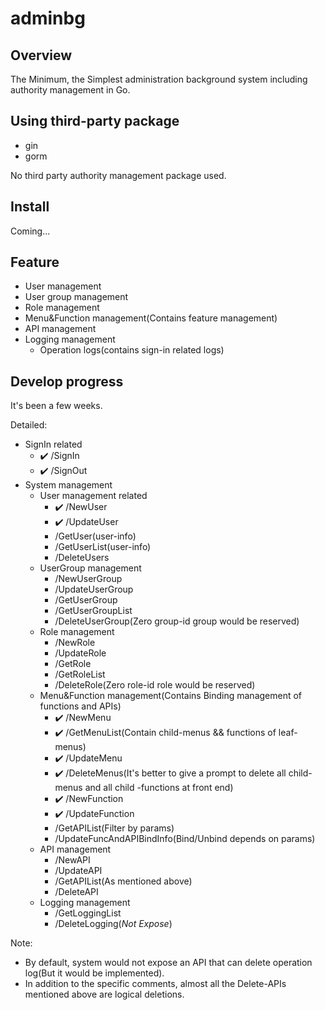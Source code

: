 # adminbg

## Overview
The Minimum, the Simplest administration background system including authority management in Go. 

## Using third-party package
- gin
- gorm

No third party authority management package used.

## Install

Coming...

## Feature

-   User management
-   User group management
-   Role management
-   Menu&Function management(Contains feature management)
-   API management
-   Logging management
    -   Operation logs(contains sign-in related logs)

<!-- 
## 前端功能
-  系统管理
	-	用户管理
	    -   增删改查
	    -   此页面包含对用户绑定组的操作（一个用户可绑定多个组）
    -	用户组管理
        -   有不可删的默认组
        -   增删改查
	-	角色管理
	    -   有不可删的默认角色
	    -   增删改查
	-	菜单管理
	    -   菜单、以及叶子菜单下的功能管理（增删查改）
	    -   此页面包含对功能绑定API的操作（一个功能可绑定多个API）
	-   API管理（单独开放给技术管理员角色）
	    -   增删查改（普通账户不应被授予API的任何管理权限）
	-	日志管理
            -	操作日志(包含登录相关)
-->

## Develop progress
It's been a few weeks.

Detailed:
-   SignIn related
    -   ✔️ /SignIn 
    -   ✔️ /SignOut 
-   System management
    -   User management related
        -   ✔️ /NewUser 
        -   ✔️ /UpdateUser 
        -   /GetUser(user-info)
        -   /GetUserList(user-info)
        -   /DeleteUsers
    -   UserGroup management
        -   /NewUserGroup
        -   /UpdateUserGroup
        -   /GetUserGroup
        -   /GetUserGroupList
        -   /DeleteUserGroup(Zero group-id group would be reserved)
    -   Role management
        -   /NewRole
        -   /UpdateRole
        -   /GetRole
        -   /GetRoleList
        -   /DeleteRole(Zero role-id role would be reserved)
    -   Menu&Function management(Contains Binding management of functions and APIs)
        -   ✔️ /NewMenu
        -   ✔️ /GetMenuList(Contain child-menus && functions of leaf-menus)
        -   ✔️ /UpdateMenu
        -   ✔️ /DeleteMenus(It's better to give a prompt to delete all child-menus and all child -functions at front end)
        -   ✔️ /NewFunction
        -   ✔️ /UpdateFunction
        -   /GetAPIList(Filter by params)
        -   /UpdateFuncAndAPIBindInfo(Bind/Unbind depends on params)
    -   API management
        -   /NewAPI
        -   /UpdateAPI
        -   /GetAPIList(As mentioned above)
        -   /DeleteAPI
    -   Logging management
        -   /GetLoggingList
        -   /DeleteLogging(_Not Expose_)
        
        
Note: 
-   By default, system would not expose an API that can delete operation log(But it would be implemented).
-   In addition to the specific comments, almost all the Delete-APIs mentioned above are logical deletions.
 
<!-- 
详细
-   登录相关
    -   ✔️ /SignIn 
    -   ✔️ /SignOut 
-   用户管理相关
    -   /NewUser √
    -   /ModifyUser √
-->

<!-- 

## 二次开发说明

**尽可能不在根目录下新增目录，业务代码只需写在pkg/目录中，可在pkg/目录下新建子目录**

作者保证本项目尽可能使用足够优秀的设计和简洁的代码实现，不会添加任何多余的功能。

-->
